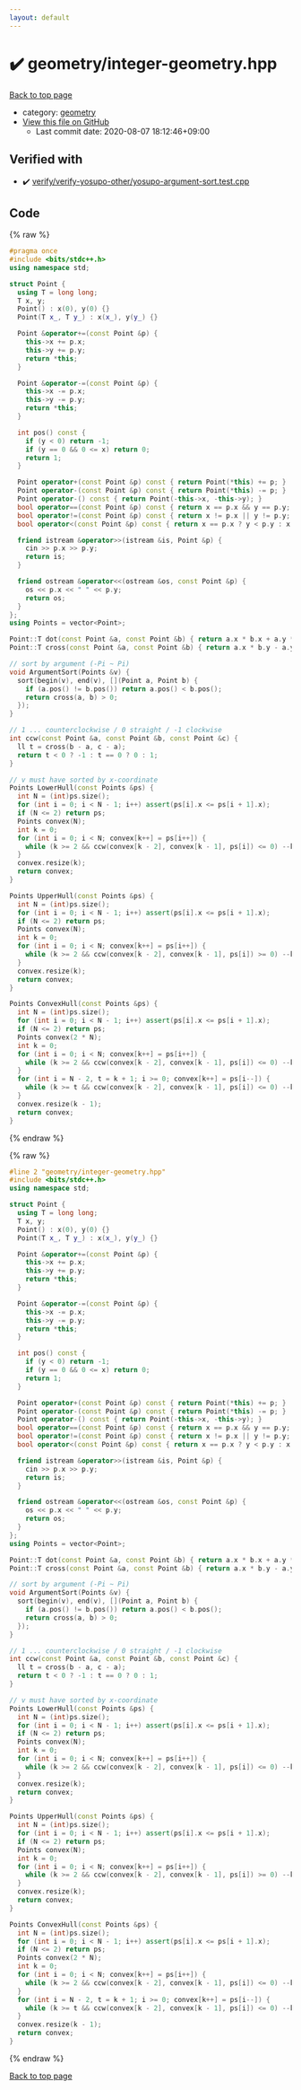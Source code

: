 ```yaml
---
layout: default
---
```


<!-- mathjax config similar to math.stackexchange -->
<script type="text/javascript" async
  src="https://cdnjs.cloudflare.com/ajax/libs/mathjax/2.7.5/MathJax.js?config=TeX-MML-AM_CHTML">
</script>
<script type="text/x-mathjax-config">
  MathJax.Hub.Config({
    TeX: { equationNumbers: { autoNumber: "AMS" }},
    tex2jax: {
      inlineMath: [ ['$','$'] ],
      processEscapes: true
    },
    "HTML-CSS": { matchFontHeight: false },
    displayAlign: "left",
    displayIndent: "2em"
  });
</script>

<script type="text/javascript" src="https://cdnjs.cloudflare.com/ajax/libs/jquery/3.4.1/jquery.min.js"></script>
<script src="https://cdn.jsdelivr.net/npm/jquery-balloon-js@1.1.2/jquery.balloon.min.js" integrity="sha256-ZEYs9VrgAeNuPvs15E39OsyOJaIkXEEt10fzxJ20+2I=" crossorigin="anonymous"></script>
<script type="text/javascript" src="../../assets/js/copy-button.js"></script>
<link rel="stylesheet" href="../../assets/css/copy-button.css" />


# :heavy_check_mark: geometry/integer-geometry.hpp

<a href="../../index.html">Back to top page</a>

* category: <a href="../../index.html#ed7daeb157cd9b31e53896ad3c771a26">geometry</a>
* <a href="{{ site.github.repository_url }}/blob/master/geometry/integer-geometry.hpp">View this file on GitHub</a>
    - Last commit date: 2020-08-07 18:12:46+09:00




## Verified with

* :heavy_check_mark: <a href="../../verify/verify/verify-yosupo-other/yosupo-argument-sort.test.cpp.html">verify/verify-yosupo-other/yosupo-argument-sort.test.cpp</a>


## Code

<a id="unbundled"></a>
{% raw %}
```cpp
#pragma once
#include <bits/stdc++.h>
using namespace std;

struct Point {
  using T = long long;
  T x, y;
  Point() : x(0), y(0) {}
  Point(T x_, T y_) : x(x_), y(y_) {}

  Point &operator+=(const Point &p) {
    this->x += p.x;
    this->y += p.y;
    return *this;
  }

  Point &operator-=(const Point &p) {
    this->x -= p.x;
    this->y -= p.y;
    return *this;
  }

  int pos() const {
    if (y < 0) return -1;
    if (y == 0 && 0 <= x) return 0;
    return 1;
  }

  Point operator+(const Point &p) const { return Point(*this) += p; }
  Point operator-(const Point &p) const { return Point(*this) -= p; }
  Point operator-() const { return Point(-this->x, -this->y); }
  bool operator==(const Point &p) const { return x == p.x && y == p.y; }
  bool operator!=(const Point &p) const { return x != p.x || y != p.y; }
  bool operator<(const Point &p) const { return x == p.x ? y < p.y : x < p.x; }

  friend istream &operator>>(istream &is, Point &p) {
    cin >> p.x >> p.y;
    return is;
  }

  friend ostream &operator<<(ostream &os, const Point &p) {
    os << p.x << " " << p.y;
    return os;
  }
};
using Points = vector<Point>;

Point::T dot(const Point &a, const Point &b) { return a.x * b.x + a.y * b.y; }
Point::T cross(const Point &a, const Point &b) { return a.x * b.y - a.y * b.x; }

// sort by argument (-Pi ~ Pi)
void ArgumentSort(Points &v) {
  sort(begin(v), end(v), [](Point a, Point b) {
    if (a.pos() != b.pos()) return a.pos() < b.pos();
    return cross(a, b) > 0;
  });
}

// 1 ... counterclockwise / 0 straight / -1 clockwise
int ccw(const Point &a, const Point &b, const Point &c) {
  ll t = cross(b - a, c - a);
  return t < 0 ? -1 : t == 0 ? 0 : 1;
}

// v must have sorted by x-coordinate
Points LowerHull(const Points &ps) {
  int N = (int)ps.size();
  for (int i = 0; i < N - 1; i++) assert(ps[i].x <= ps[i + 1].x);
  if (N <= 2) return ps;
  Points convex(N);
  int k = 0;
  for (int i = 0; i < N; convex[k++] = ps[i++]) {
    while (k >= 2 && ccw(convex[k - 2], convex[k - 1], ps[i]) <= 0) --k;
  }
  convex.resize(k);
  return convex;
}

Points UpperHull(const Points &ps) {
  int N = (int)ps.size();
  for (int i = 0; i < N - 1; i++) assert(ps[i].x <= ps[i + 1].x);
  if (N <= 2) return ps;
  Points convex(N);
  int k = 0;
  for (int i = 0; i < N; convex[k++] = ps[i++]) {
    while (k >= 2 && ccw(convex[k - 2], convex[k - 1], ps[i]) >= 0) --k;
  }
  convex.resize(k);
  return convex;
}

Points ConvexHull(const Points &ps) {
  int N = (int)ps.size();
  for (int i = 0; i < N - 1; i++) assert(ps[i].x <= ps[i + 1].x);
  if (N <= 2) return ps;
  Points convex(2 * N);
  int k = 0;
  for (int i = 0; i < N; convex[k++] = ps[i++]) {
    while (k >= 2 && ccw(convex[k - 2], convex[k - 1], ps[i]) <= 0) --k;
  }
  for (int i = N - 2, t = k + 1; i >= 0; convex[k++] = ps[i--]) {
    while (k >= t && ccw(convex[k - 2], convex[k - 1], ps[i]) <= 0) --k;
  }
  convex.resize(k - 1);
  return convex;
}
```
{% endraw %}

<a id="bundled"></a>
{% raw %}
```cpp
#line 2 "geometry/integer-geometry.hpp"
#include <bits/stdc++.h>
using namespace std;

struct Point {
  using T = long long;
  T x, y;
  Point() : x(0), y(0) {}
  Point(T x_, T y_) : x(x_), y(y_) {}

  Point &operator+=(const Point &p) {
    this->x += p.x;
    this->y += p.y;
    return *this;
  }

  Point &operator-=(const Point &p) {
    this->x -= p.x;
    this->y -= p.y;
    return *this;
  }

  int pos() const {
    if (y < 0) return -1;
    if (y == 0 && 0 <= x) return 0;
    return 1;
  }

  Point operator+(const Point &p) const { return Point(*this) += p; }
  Point operator-(const Point &p) const { return Point(*this) -= p; }
  Point operator-() const { return Point(-this->x, -this->y); }
  bool operator==(const Point &p) const { return x == p.x && y == p.y; }
  bool operator!=(const Point &p) const { return x != p.x || y != p.y; }
  bool operator<(const Point &p) const { return x == p.x ? y < p.y : x < p.x; }

  friend istream &operator>>(istream &is, Point &p) {
    cin >> p.x >> p.y;
    return is;
  }

  friend ostream &operator<<(ostream &os, const Point &p) {
    os << p.x << " " << p.y;
    return os;
  }
};
using Points = vector<Point>;

Point::T dot(const Point &a, const Point &b) { return a.x * b.x + a.y * b.y; }
Point::T cross(const Point &a, const Point &b) { return a.x * b.y - a.y * b.x; }

// sort by argument (-Pi ~ Pi)
void ArgumentSort(Points &v) {
  sort(begin(v), end(v), [](Point a, Point b) {
    if (a.pos() != b.pos()) return a.pos() < b.pos();
    return cross(a, b) > 0;
  });
}

// 1 ... counterclockwise / 0 straight / -1 clockwise
int ccw(const Point &a, const Point &b, const Point &c) {
  ll t = cross(b - a, c - a);
  return t < 0 ? -1 : t == 0 ? 0 : 1;
}

// v must have sorted by x-coordinate
Points LowerHull(const Points &ps) {
  int N = (int)ps.size();
  for (int i = 0; i < N - 1; i++) assert(ps[i].x <= ps[i + 1].x);
  if (N <= 2) return ps;
  Points convex(N);
  int k = 0;
  for (int i = 0; i < N; convex[k++] = ps[i++]) {
    while (k >= 2 && ccw(convex[k - 2], convex[k - 1], ps[i]) <= 0) --k;
  }
  convex.resize(k);
  return convex;
}

Points UpperHull(const Points &ps) {
  int N = (int)ps.size();
  for (int i = 0; i < N - 1; i++) assert(ps[i].x <= ps[i + 1].x);
  if (N <= 2) return ps;
  Points convex(N);
  int k = 0;
  for (int i = 0; i < N; convex[k++] = ps[i++]) {
    while (k >= 2 && ccw(convex[k - 2], convex[k - 1], ps[i]) >= 0) --k;
  }
  convex.resize(k);
  return convex;
}

Points ConvexHull(const Points &ps) {
  int N = (int)ps.size();
  for (int i = 0; i < N - 1; i++) assert(ps[i].x <= ps[i + 1].x);
  if (N <= 2) return ps;
  Points convex(2 * N);
  int k = 0;
  for (int i = 0; i < N; convex[k++] = ps[i++]) {
    while (k >= 2 && ccw(convex[k - 2], convex[k - 1], ps[i]) <= 0) --k;
  }
  for (int i = N - 2, t = k + 1; i >= 0; convex[k++] = ps[i--]) {
    while (k >= t && ccw(convex[k - 2], convex[k - 1], ps[i]) <= 0) --k;
  }
  convex.resize(k - 1);
  return convex;
}

```
{% endraw %}

<a href="../../index.html">Back to top page</a>

